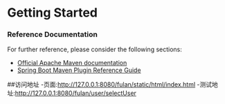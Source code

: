 # Getting Started

### Reference Documentation
For further reference, please consider the following sections:

* [Official Apache Maven documentation](https://maven.apache.org/guides/index.html)
* [Spring Boot Maven Plugin Reference Guide](https://docs.spring.io/spring-boot/docs/2.2.1.RELEASE/maven-plugin/)

##访问地址
 -页面:http://127.0.0.1:8080/fulan/static/html/index.html
 -测试地址:http://127.0.0.1:8080/fulan/user/selectUser

